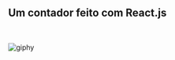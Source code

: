 ## Um contador feito com React.js
<br>

![giphy](https://user-images.githubusercontent.com/92124619/162489251-3fdcef5d-b057-4c4f-9342-b6c1da846eac.gif)